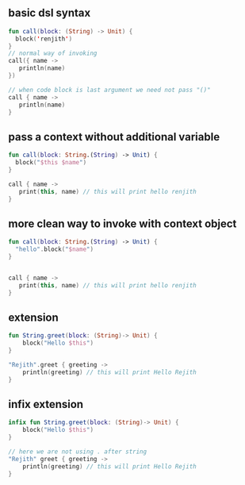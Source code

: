 
## basic dsl syntax 

```kotlin
fun call(block: (String) -> Unit) {
  block('renjith')
}
// normal way of invoking
call({ name ->
   println(name)
})

// when code block is last argument we need not pass "()"
call { name ->
   println(name)
}
```
## pass a context without additional variable
```kotlin
fun call(block: String.(String) -> Unit) {
  block("$this $name") 
}

call { name ->
   print(this, name) // this will print hello renjith
}
```

## more clean way to invoke with context object

```kotlin
fun call(block: String.(String) -> Unit) {
  "hello".block("$name") 
}


call { name ->
   print(this, name) // this will print hello renjith
}
```

## extension

```kotlin
fun String.greet(block: (String)-> Unit) {
    block("Hello $this")
}

"Rejith".greet { greeting ->
    println(greeting) // this will print Hello Rejith
}
```

## infix extension 
```kotlin
infix fun String.greet(block: (String)-> Unit) {
    block("Hello $this")
}

// here we are not using . after string
"Rejith" greet { greeting -> 
    println(greeting) // this will print Hello Rejith
}
```
